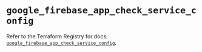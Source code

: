 # `google_firebase_app_check_service_config`

Refer to the Terraform Registry for docs: [`google_firebase_app_check_service_config`](https://registry.terraform.io/providers/hashicorp/google-beta/6.9.0/docs/resources/google_firebase_app_check_service_config).
